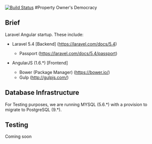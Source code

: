 [![Build Status](https://travis-ci.org/RufusMbugua/pod.svg?branch=master)](https://travis-ci.org/RufusMbugua/pod)
#Property Owner's Democracy

## Brief
Laravel Angular startup. These include:
  + Laravel 5.4 [Backend] (https://laravel.com/docs/5.4)
    + Passport (https://laravel.com/docs/5.4/passport)

  + AngularJS (1.6.\*) [Frontend]
    + Bower (Package Manager) (https://bower.io/)
    + Gulp (http://gulpjs.com/)

## Database Infrastructure
For Testing purposes, we are running MYSQL (5.6.\*) with a provision to migrate to PostgreSQL (9.\*).

## Testing
Coming soon
